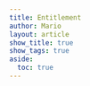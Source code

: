 ```yaml
---
title: Entitlement
author: Mario
layout: article
show_title: true
show_tags: true
aside:
  toc: true
---
```

